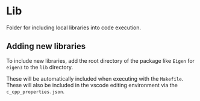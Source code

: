 # Lib

Folder for including local libraries into code execution.

## Adding new libraries

To include new libraries, add the root directory of the package like `Eigen` for `eigen3` to the `lib` directory.

These will be automatically included when executing with the `Makefile`. These will also be included in the vscode editing environment via the `c_cpp_properties.json`.
